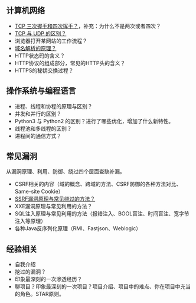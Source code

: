 ## 计算机网络

- [TCP 三次握手和四次挥手？](./计算机网络/TCP三次握手和四次挥手.md)，补充：为什么不是两次或者四次？
- [TCP 与 UDP 的区别？](./计算机网络/TCP与UDP的区别.md)
- 浏览器打开某网站的工作流程？
- [域名解析的原理？](./计算机网络/域名解析的原理.md)
- HTTP状态码的含义？
- HTTP协议的组成部分，常见的HTTP头的含义？
- HTTPS的秘钥交换过程？



## 操作系统与编程语言

- 进程、线程和协程的原理与区别？
- 并发和并行的区别？
- Python3 与 Python2 的区别？进行了哪些优化，增加了什么新特性。
- 线程池和多线程的区别？
- 进程间的通信方式？



## 常见漏洞

从漏洞原理、利用、防御、绕过四个层面查缺补漏。

- CSRF相关的内容（域的概念、跨域的方法、CSRF防御的各种方法对比、Same-site Cookie）
- [SSRF漏洞原理与常见绕过的方法？](./常见漏洞/SSRF.md)
- XXE漏洞原理与常见利用的方法？
- SQL注入原理与常见利用的方法（报错注入、BOOL盲注、时间盲注、宽字节注入等原理）
- 各种Java反序列化原理（RMI、Fastjson、Weblogic）



## 经验相关

- 自我介绍
- 挖过的漏洞？
- 印象最深刻的一次渗透经历？
- 聊项目？印象最深刻的一次项目？项目介绍、项目中的难点、你在项目中充当的角色。STAR原则。
